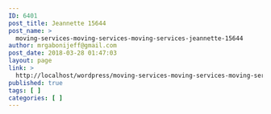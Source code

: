 ```yaml
---
ID: 6401
post_title: Jeannette 15644
post_name: >
  moving-services-moving-services-moving-services-jeannette-15644
author: mrgabonijeff@gmail.com
post_date: 2018-03-28 01:47:03
layout: page
link: >
  http://localhost/wordpress/moving-services-moving-services-moving-services-jeannette-15644/
published: true
tags: [ ]
categories: [ ]
---
```

